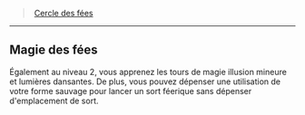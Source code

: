 ﻿---
!GenericItem
Name: Magie des fées
Id: druid_fairies_hd.md#magie-des-fées
ParentLink: druid_fairies_hd.md#cercle-des-fées
ParentName: Cercle des fées
NameLevel: 2
Attributes: {}
---
> [Cercle des fées](hd_druid_fairies.md)

---

## Magie des fées

Également au niveau 2, vous apprenez les tours de magie illusion mineure et lumières dansantes. De plus, vous pouvez dépenser une utilisation de votre forme sauvage pour lancer un sort féerique sans dépenser d'emplacement de sort.

